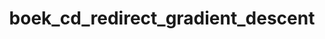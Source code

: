 ---
layout: my_redirect
title: boek_cd_redirect_gradient_descent
permalink: /boek_cd/gradient_descent/index
redirect_url: "https://dwengo.org/learning-path.html?hruid=anm13&language=nl&te=true&source_page=%2Falgorithms%2F&source_title=%20Algoritmes#anm_1300;nl;3"
---